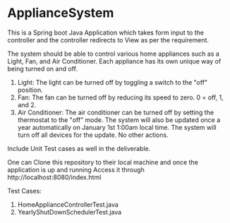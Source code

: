 # ApplianceSystem
This is a Spring boot Java Application which takes form input to the controller and the controller redirects to View as per the requirement.

The system should be able to control various home appliances such as a Light, Fan, and Air Conditioner. Each appliance has its own unique way of being turned on and off.
1. Light: The light can be turned off by toggling a switch to the "off" position.
2. Fan: The fan can be turned off by reducing its speed to zero. 0 = off, 1, and 2.
3. Air Conditioner: The air conditioner can be turned off by setting the thermostat to the "off" mode.
The system will also be updated once a year automatically on January 1st 1:00am local time. The system will turn off all devices for the update. No other actions.

Include  Unit Test cases as well in the deliverable.

One can Clone this repository to their local machine and once the application is up and running
Access it through http://localhost:8080/index.html

Test Cases:
1. HomeApplianceControllerTest.java
2. YearlyShutDownSchedulerTest.java

